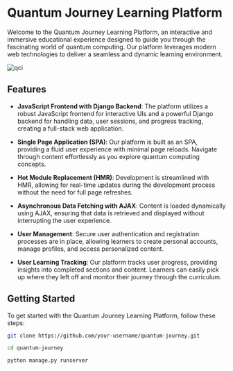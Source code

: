 # Quantum Journey Learning Platform

Welcome to the Quantum Journey Learning Platform, an interactive and immersive educational experience designed to guide you through the fascinating world of quantum computing. Our platform leverages modern web technologies to deliver a seamless and dynamic learning environment.

![qci](https://github.com/RexRowan/qc/assets/4164511/983d092c-15fe-42bc-8ce2-6610b3eaacdf)


## Features

- **JavaScript Frontend with Django Backend**: The platform utilizes a robust JavaScript frontend for interactive UIs and a powerful Django backend for handling data, user sessions, and progress tracking, creating a full-stack web application.

- **Single Page Application (SPA)**: Our platform is built as an SPA, providing a fluid user experience with minimal page reloads. Navigate through content effortlessly as you explore quantum computing concepts.

- **Hot Module Replacement (HMR)**: Development is streamlined with HMR, allowing for real-time updates during the development process without the need for full page refreshes.

- **Asynchronous Data Fetching with AJAX**: Content is loaded dynamically using AJAX, ensuring that data is retrieved and displayed without interrupting the user experience.

- **User Management**: Secure user authentication and registration processes are in place, allowing learners to create personal accounts, manage profiles, and access personalized content.

- **User Learning Tracking**: Our platform tracks user progress, providing insights into completed sections and content. Learners can easily pick up where they left off and monitor their journey through the curriculum.

## Getting Started

To get started with the Quantum Journey Learning Platform, follow these steps:

   ```bash
   git clone https://github.com/your-username/quantum-journey.git

   cd quantum-journey

   python manage.py runserver
```
